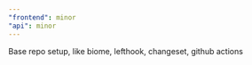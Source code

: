 ```yaml
---
"frontend": minor
"api": minor
---
```


Base repo setup, like biome, lefthook, changeset, github actions
